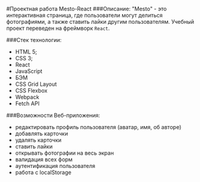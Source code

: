 #Проектная работа Mesto-React
###Описание:
"Mesto" - это интерактивная страница, где пользователи могут делиться фотографиями, а также ставить лайки другим пользователям. Учебный проект переведен на фреймворк `React`. 

###Стек технологии:
* HTML 5;
* CSS 3;
* React
* JavaScript
* БЭМ
* CSS Grid Layout
* CSS Flexbox
* Webpack
* Fetch API

###Возможности Веб-приложения:
*  редактировать профиль пользователя (аватар, имя, об авторе)
* добавлять карточки
* удалять карточки 
* ставить лайки
* открывать фотографии на весь экран
* валидация всех форм
* аутентификация пользователя 
* работа с localStorage


